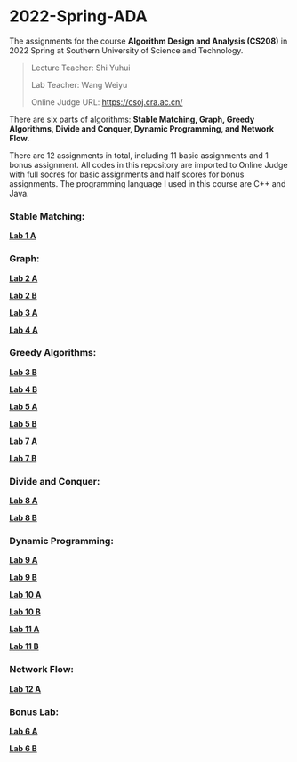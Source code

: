# **2022-Spring-ADA**

The assignments for the course **Algorithm Design and Analysis (CS208)** in 2022 Spring at Southern University of Science and Technology.

> Lecture Teacher: Shi Yuhui
>
> Lab Teacher: Wang Weiyu
>
> Online Judge URL: https://csoj.cra.ac.cn/

There are six parts of algorithms: **Stable Matching, Graph, Greedy Algorithms, Divide and Conquer, Dynamic Programming, and Network Flow**.

There are 12 assignments in total, including 11 basic assignments and 1 bonus assignment. All codes in this repository are imported to Online Judge with full socres for basic assignments and half scores for bonus assignments. The programming language I used in this course are C++ and Java.



### Stable Matching:

**[Lab 1 A](https://github.com/Olin66/2022-Spring-ADA/blob/master/Lab1/StableMatching.java)**

### Graph:

**[Lab 2 A](https://github.com/Olin66/2022-Spring-ADA/blob/master/Lab2/Bunny.cpp)**

**[Lab 2 B](https://github.com/Olin66/2022-Spring-ADA/blob/master/Lab2/Adventure.cpp)**

**[Lab 3 A](https://github.com/Olin66/2022-Spring-ADA/blob/master/Lab3/FoodWeb.cpp)**

**[Lab 4 A](https://github.com/Olin66/2022-Spring-ADA/blob/master/Lab4/Brknights.cpp)**

### Greedy Algorithms:

**[Lab 3 B](https://github.com/Olin66/2022-Spring-ADA/blob/master/Lab3/GrabbingMachine.java)**

**[Lab 4 B](https://github.com/Olin66/2022-Spring-ADA/blob/master/Lab4/PrecariousComputing.java)**

**[Lab 5 A](https://github.com/Olin66/2022-Spring-ADA/blob/master/Lab5/LRU.java)**

**[Lab 5 B](https://github.com/Olin66/2022-Spring-ADA/blob/master/Lab5/CHAOMAN.cpp)**

**[Lab 7 A](https://github.com/Olin66/2022-Spring-ADA/blob/master/Lab7/Code.cpp)**

**[Lab 7 B](https://github.com/Olin66/2022-Spring-ADA/blob/master/Lab7/HotSpring.java)**

### Divide and Conquer:

**[Lab 8 A](https://github.com/Olin66/2022-Spring-ADA/blob/master/Lab8/FFT.cpp)**

**[Lab 8 B](https://github.com/Olin66/2022-Spring-ADA/blob/master/Lab8/Moderate.java)**

### Dynamic Programming:

**[Lab 9 A](https://github.com/Olin66/2022-Spring-ADA/blob/master/Lab9/Rectangle.cpp)**

**[Lab 9 B](https://github.com/Olin66/2022-Spring-ADA/blob/master/Lab9/K-Valid.cpp)**

**[Lab 10 A](https://github.com/Olin66/2022-Spring-ADA/blob/master/Lab10/BanningProfessionalPlayers.cpp)**

**[Lab 10 B](https://github.com/Olin66/2022-Spring-ADA/blob/master/Lab10/RatherBe.cpp)**

**[Lab 11 A](https://github.com/Olin66/2022-Spring-ADA/blob/master/Lab11/MatchOnTree.cpp)**

**[Lab 11 B](https://github.com/Olin66/2022-Spring-ADA/blob/master/Lab11/StrangeCourses.cpp)**

### Network Flow:

**[Lab 12 A](https://github.com/Olin66/2022-Spring-ADA/blob/master/Lab12/Flow.cpp)**

### Bonus Lab:

**[Lab 6 A](https://github.com/Olin66/2022-Spring-ADA/blob/master/Lab6/Invisible.cpp)**

**[Lab 6 B](https://github.com/Olin66/2022-Spring-ADA/blob/master/Lab6/Tea.cpp)**
